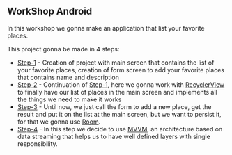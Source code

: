 ## WorkShop Android

In this workshop we gonna make an application that list your favorite places.

This project gonna be made in 4 steps:
 - [Step-1](https://gjithub.compack.io/v/roubertedgar/workshoptw/tree/step-1) - Creation of project with main screen that contains the list of your favorite places, creation of form screen to add your favorite places that contains name and description
 - [Step-2](https://github.com/roubertedgar/workshoptw/tree/step-2) - Continuation of [Step-1](https://github.com/roubertedgar/workshoptw/tree/step-1), here we gonna work with [RecyclerView](https://developer.android.com/guide/topics/ui/layout/recyclerview) to finally have our list of places in the main screen and implements all the things we need to make it works 
 - [Step-3](https://github.com/roubertedgar/workshoptw/tree/step-3) - Until now, we just call the form to add a new place, get the result and put it on the list at the main screen, but we want to persist it, for that we gonna use [Room](https://developer.android.com/topic/libraries/architecture/room). 
 - [Step-4](https://github.com/roubertedgar/workshoptw/tree/step-4) - In this step we decide to use [MVVM](https://medium.com/upday-devs/android-architecture-patterns-part-3-model-view-viewmodel-e7eeee76b73b), an architecture based on data streaming that helps us to have well defined layers with single responsibility.
<!--stackedit_data:
eyJoaXN0b3J5IjpbLTEwOTMyMTk1OTQsNjQwMjU0NjQ5LC0xOD
cyMDk2NDgzLDE4MTMxNDA3NjMsMTc5NzQ5NDM1NCwxODEzMTQw
NzYzLDE3OTc0OTQzNTQsMTgxMzE0MDc2MywxNzk3NDk0MzU0LD
E4MTMxNDA3NjMsMTc5NzQ5NDM1NCw0MzM4Nzk3NF19
-->